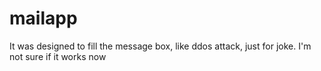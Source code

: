 # mailapp
It was designed to fill the message box, like ddos attack, just for joke. I'm not sure if it works now
